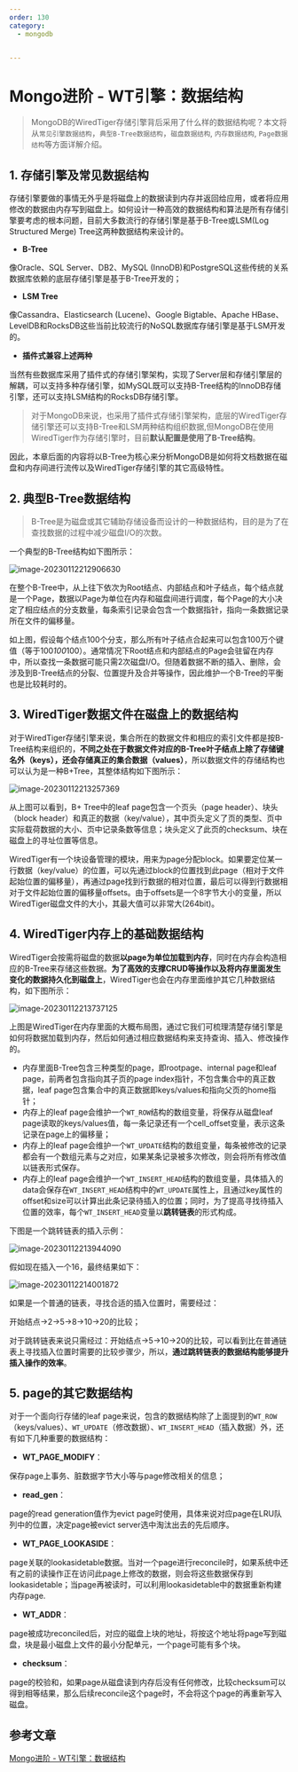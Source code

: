 ```yaml
---
order: 130
category:
  - mongodb


---
```


# Mongo进阶 - WT引擎：数据结构

> MongoDB的WiredTiger存储引擎背后采用了什么样的数据结构呢？本文将从`常见引擎数据结构`，`典型B-Tree数据结构`，`磁盘数据结构`, `内存数据结构`, `Page数据结构`等方面详解介绍。

## 1. 存储引擎及常见数据结构

存储引擎要做的事情无外乎是将磁盘上的数据读到内存并返回给应用，或者将应用修改的数据由内存写到磁盘上。如何设计一种高效的数据结构和算法是所有存储引擎要考虑的根本问题，目前大多数流行的存储引擎是基于B-Tree或LSM(Log Structured Merge) Tree这两种数据结构来设计的。

- **B-Tree**

像Oracle、SQL Server、DB2、MySQL (InnoDB)和PostgreSQL这些传统的关系数据库依赖的底层存储引擎是基于B-Tree开发的；

- **LSM Tree**

像Cassandra、Elasticsearch (Lucene)、Google Bigtable、Apache HBase、LevelDB和RocksDB这些当前比较流行的NoSQL数据库存储引擎是基于LSM开发的。

- **插件式兼容上述两种**

当然有些数据库采用了插件式的存储引擎架构，实现了Server层和存储引擎层的解耦，可以支持多种存储引擎，如MySQL既可以支持B-Tree结构的InnoDB存储引擎，还可以支持LSM结构的RocksDB存储引擎。

> 对于MongoDB来说，也采用了插件式存储引擎架构，底层的WiredTiger存储引擎还可以支持B-Tree和LSM两种结构组织数据,但MongoDB在使用WiredTiger作为存储引擎时，目前**默认配置是使用了B-Tree结构**。

因此，本章后面的内容将以B-Tree为核心来分析MongoDB是如何将文档数据在磁盘和内存间进行流传以及WiredTiger存储引擎的其它高级特性。

## 2. 典型B-Tree数据结构

> B-Tree是为磁盘或其它辅助存储设备而设计的一种数据结构，目的是为了在查找数据的过程中减少磁盘I/O的次数。

一个典型的B-Tree结构如下图所示：

![image-20230112212906630](https://zszblog.oss-cn-beijing.aliyuncs.com/zszblog/image-20230112212906630.png)

在整个B-Tree中，从上往下依次为Root结点、内部结点和叶子结点，每个结点就是一个Page，数据以Page为单位在内存和磁盘间进行调度，每个Page的大小决定了相应结点的分支数量，每条索引记录会包含一个数据指针，指向一条数据记录所在文件的偏移量。

如上图，假设每个结点100个分支，那么所有叶子结点合起来可以包含100万个键值（等于100*100*100）。通常情况下Root结点和内部结点的Page会驻留在内存中，所以查找一条数据可能只需2次磁盘I/O。但随着数据不断的插入、删除，会涉及到B-Tree结点的分裂、位置提升及合并等操作，因此维护一个B-Tree的平衡也是比较耗时的。

## 3. WiredTiger数据文件在磁盘上的数据结构

对于WiredTiger存储引擎来说，集合所在的数据文件和相应的索引文件都是按B-Tree结构来组织的，**不同之处在于数据文件对应的B-Tree叶子结点上除了存储键名外（keys），还会存储真正的集合数据（values）**，所以数据文件的存储结构也可以认为是一种B+Tree，其整体结构如下图所示：

![image-20230112213257369](https://zszblog.oss-cn-beijing.aliyuncs.com/zszblog/image-20230112213257369.png)

从上图可以看到，B+ Tree中的leaf page包含一个页头（page header）、块头（block header）和真正的数据（key/value），其中页头定义了页的类型、页中实际载荷数据的大小、页中记录条数等信息；块头定义了此页的checksum、块在磁盘上的寻址位置等信息。

WiredTiger有一个块设备管理的模块，用来为page分配block。如果要定位某一行数据（key/value）的位置，可以先通过block的位置找到此page（相对于文件起始位置的偏移量），再通过page找到行数据的相对位置，最后可以得到行数据相对于文件起始位置的偏移量offsets。由于offsets是一个8字节大小的变量，所以WiredTiger磁盘文件的大小，其最大值可以非常大(264bit)。

## 4. WiredTiger内存上的基础数据结构

WiredTiger会按需将磁盘的数据**以page为单位加载到内存**，同时在内存会构造相应的B-Tree来存储这些数据。**为了高效的支撑CRUD等操作以及将内存里面发生变化的数据持久化到磁盘上**，WiredTiger也会在内存里面维护其它几种数据结构，如下图所示：

![image-20230112213737125](https://zszblog.oss-cn-beijing.aliyuncs.com/zszblog/image-20230112213737125.png)

上图是WiredTiger在内存里面的大概布局图，通过它我们可梳理清楚存储引擎是如何将数据加载到内存，然后如何通过相应数据结构来支持查询、插入、修改操作的。

- 内存里面B-Tree包含三种类型的page，即rootpage、internal page和leaf page，前两者包含指向其子页的page index指针，不包含集合中的真正数据，leaf page包含集合中的真正数据即keys/values和指向父页的home指针；
- 内存上的leaf page会维护一个`WT_ROW`结构的数组变量，将保存从磁盘leaf page读取的keys/values值，每一条记录还有一个cell_offset变量，表示这条记录在page上的偏移量；
- 内存上的leaf page会维护一个`WT_UPDATE`结构的数组变量，每条被修改的记录都会有一个数组元素与之对应，如果某条记录被多次修改，则会将所有修改值以链表形式保存。
- 内存上的leaf page会维护一个`WT_INSERT_HEAD`结构的数组变量，具体插入的data会保存在`WT_INSERT_HEAD`结构中的`WT_UPDATE`属性上，且通过key属性的offset和size可以计算出此条记录待插入的位置；同时，为了提高寻找待插入位置的效率，每个`WT_INSERT_HEAD`变量以**跳转链表**的形式构成。

下图是一个跳转链表的插入示例：

![image-20230112213944090](https://zszblog.oss-cn-beijing.aliyuncs.com/zszblog/image-20230112213944090.png)

假如现在插入一个16，最终结果如下：

![image-20230112214001872](https://zszblog.oss-cn-beijing.aliyuncs.com/zszblog/image-20230112214001872.png)

如果是一个普通的链表，寻找合适的插入位置时，需要经过：

开始结点->2->5->8->10->20的比较；

对于跳转链表来说只需经过：开始结点->5->10->20的比较，可以看到比在普通链表上寻找插入位置时需要的比较步骤少，所以，**通过跳转链表的数据结构能够提升插入操作的效率**。

## 5. page的其它数据结构

对于一个面向行存储的leaf page来说，包含的数据结构除了上面提到的`WT_ROW`（keys/values）、`WT_UPDATE`（修改数据）、`WT_INSERT_HEAD`（插入数据）外，还有如下几种重要的数据结构：

- **WT_PAGE_MODIFY**：

保存page上事务、脏数据字节大小等与page修改相关的信息；

- **read_gen**：

page的read generation值作为evict page时使用，具体来说对应page在LRU队列中的位置，决定page被evict server选中淘汰出去的先后顺序。

- **WT_PAGE_LOOKASIDE**：

page关联的lookasidetable数据。当对一个page进行reconcile时，如果系统中还有之前的读操作正在访问此page上修改的数据，则会将这些数据保存到lookasidetable；当page再被读时，可以利用lookasidetable中的数据重新构建内存page.

- **WT_ADDR**：

page被成功reconciled后，对应的磁盘上块的地址，将按这个地址将page写到磁盘，块是最小磁盘上文件的最小分配单元，一个page可能有多个块。

- **checksum**：

page的校验和，如果page从磁盘读到内存后没有任何修改，比较checksum可以得到相等结果，那么后续reconcile这个page时，不会将这个page的再重新写入磁盘。

## 参考文章

[Mongo进阶 - WT引擎：数据结构](https://pdai.tech/md/db/nosql-mongo/mongo-y-ds.html)
